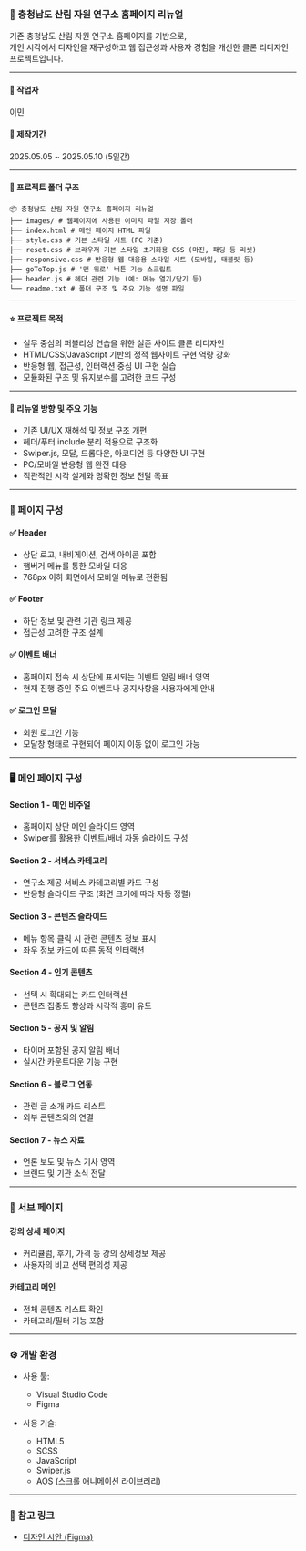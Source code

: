 ### 🌲 충청남도 산림 자원 연구소 홈페이지 리뉴얼

기존 충청남도 산림 자원 연구소 홈페이지를 기반으로,  
개인 시각에서 디자인을 재구성하고 웹 접근성과 사용자 경험을 개선한 클론 리디자인 프로젝트입니다.

---

#### 👤 작업자  
이민

#### 📅 제작기간  
2025.05.05 ~ 2025.05.10 (5일간)

---

#### 📁 프로젝트 폴더 구조

```
📦 충청남도 산림 자원 연구소 홈페이지 리뉴얼
├── images/ # 웹페이지에 사용된 이미지 파일 저장 폴더
├── index.html # 메인 페이지 HTML 파일
├── style.css # 기본 스타일 시트 (PC 기준)
├── reset.css # 브라우저 기본 스타일 초기화용 CSS (마진, 패딩 등 리셋)
├── responsive.css # 반응형 웹 대응용 스타일 시트 (모바일, 태블릿 등)
├── goToTop.js # '맨 위로' 버튼 기능 스크립트
├── header.js # 헤더 관련 기능 (예: 메뉴 열기/닫기 등)
└── readme.txt # 폴더 구조 및 주요 기능 설명 파일
```


---

#### ⭐ 프로젝트 목적  
- 실무 중심의 퍼블리싱 연습을 위한 실존 사이트 클론 리디자인  
- HTML/CSS/JavaScript 기반의 정적 웹사이트 구현 역량 강화  
- 반응형 웹, 접근성, 인터랙션 중심 UI 구현 실습  
- 모듈화된 구조 및 유지보수를 고려한 코드 구성  

---

#### 🎯 리뉴얼 방향 및 주요 기능  
- 기존 UI/UX 재해석 및 정보 구조 개편  
- 헤더/푸터 include 분리 적용으로 구조화  
- Swiper.js, 모달, 드롭다운, 아코디언 등 다양한 UI 구현  
- PC/모바일 반응형 웹 완전 대응  
- 직관적인 시각 설계와 명확한 정보 전달 목표

---

### 🧱 페이지 구성

#### ✅ Header  
- 상단 로고, 내비게이션, 검색 아이콘 포함  
- 햄버거 메뉴를 통한 모바일 대응  
- 768px 이하 화면에서 모바일 메뉴로 전환됨  

#### ✅ Footer  
- 하단 정보 및 관련 기관 링크 제공  
- 접근성 고려한 구조 설계  

#### ✅ 이벤트 배너  
- 홈페이지 접속 시 상단에 표시되는 이벤트 알림 배너 영역  
- 현재 진행 중인 주요 이벤트나 공지사항을 사용자에게 안내  

#### ✅ 로그인 모달  
- 회원 로그인 기능  
- 모달창 형태로 구현되어 페이지 이동 없이 로그인 가능  

---

### 🖥 메인 페이지 구성

#### Section 1 - 메인 비주얼  
- 홈페이지 상단 메인 슬라이드 영역  
- Swiper를 활용한 이벤트/배너 자동 슬라이드 구성  

#### Section 2 - 서비스 카테고리  
- 연구소 제공 서비스 카테고리별 카드 구성  
- 반응형 슬라이드 구조 (화면 크기에 따라 자동 정렬)  

#### Section 3 - 콘텐츠 슬라이드  
- 메뉴 항목 클릭 시 관련 콘텐츠 정보 표시  
- 좌우 정보 카드에 따른 동적 인터랙션  

#### Section 4 - 인기 콘텐츠  
- 선택 시 확대되는 카드 인터랙션  
- 콘텐츠 집중도 향상과 시각적 흥미 유도  

#### Section 5 - 공지 및 알림  
- 타이머 포함된 공지 알림 배너  
- 실시간 카운트다운 기능 구현  

#### Section 6 - 블로그 연동  
- 관련 글 소개 카드 리스트  
- 외부 콘텐츠와의 연결  

#### Section 7 - 뉴스 자료  
- 언론 보도 및 뉴스 기사 영역  
- 브랜드 및 기관 소식 전달  

---

### 📄 서브 페이지

#### 강의 상세 페이지  
- 커리큘럼, 후기, 가격 등 강의 상세정보 제공  
- 사용자의 비교 선택 편의성 제공  

#### 카테고리 메인  
- 전체 콘텐츠 리스트 확인  
- 카테고리/필터 기능 포함  

---

### ⚙ 개발 환경

- 사용 툴:  
  - Visual Studio Code  
  - Figma  

- 사용 기술:  
  - HTML5  
  - SCSS  
  - JavaScript  
  - Swiper.js  
  - AOS (스크롤 애니메이션 라이브러리)

---

### 🔗 참고 링크  
- [디자인 시안 (Figma)](https://www.figma.com/design/keujfuZxrwj3gFrX569d1F/E%ED%8C%80-%ED%94%84%EB%A1%9C%EC%A0%9D%ED%8A%B8?node-id=352-2299&m=dev)

